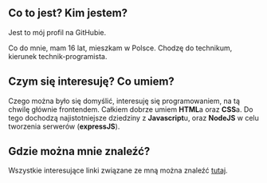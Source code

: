 ## Co to jest? Kim jestem?

Jest to mój profil na GitHubie. 

Co do mnie, mam 16 lat, mieszkam w Polsce. Chodzę do technikum, kierunek technik-programista. 
  
## Czym się interesuję? Co umiem?

Czego można było się domyślić, interesuję się programowaniem, na tą chwilę głównie frontendem. Całkiem dobrze umiem **HTML**a oraz **CSS**a. Do tego dochodzą najistotniejsze dziedziny z **Javascript**u, oraz **NodeJS** w celu tworzenia serwerów (**expressJS**).  

## Gdzie można mnie znaleźć?

Wszystkie interesujące linki związane ze mną można znaleźć [tutaj](https://sokzkomucha.xyz).

